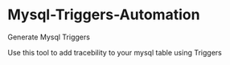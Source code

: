 # Mysql-Triggers-Automation
Generate  Mysql Triggers 


Use this tool to add tracebility to your mysql table using Triggers
